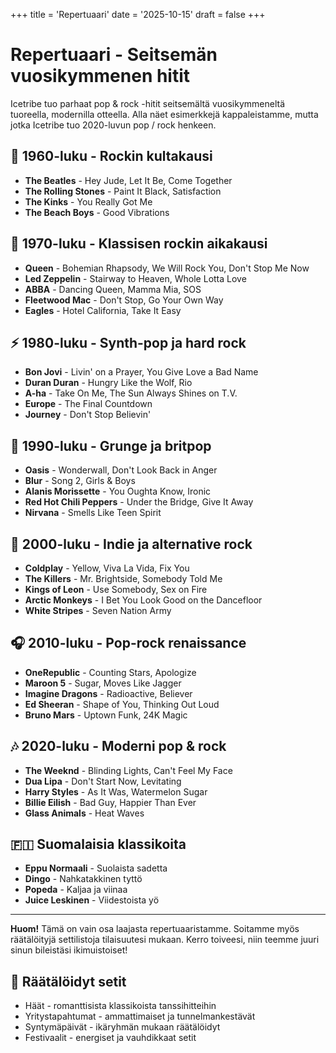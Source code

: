 +++
title = 'Repertuaari'
date = '2025-10-15'
draft = false
+++

# Repertuaari - Seitsemän vuosikymmenen hitit

Icetribe tuo parhaat pop & rock -hitit seitsemältä vuosikymmeneltä tuoreella, modernilla otteella. Alla näet esimerkkejä kappaleistamme, mutta jotka Icetribe tuo 2020-luvun pop / rock  henkeen.

## 🎵 1960-luku - Rockin kultakausi
- **The Beatles** - Hey Jude, Let It Be, Come Together
- **The Rolling Stones** - Paint It Black, Satisfaction
- **The Kinks** - You Really Got Me
- **The Beach Boys** - Good Vibrations

## 🎸 1970-luku - Klassisen rockin aikakausi
- **Queen** - Bohemian Rhapsody, We Will Rock You, Don't Stop Me Now
- **Led Zeppelin** - Stairway to Heaven, Whole Lotta Love
- **ABBA** - Dancing Queen, Mamma Mia, SOS
- **Fleetwood Mac** - Don't Stop, Go Your Own Way
- **Eagles** - Hotel California, Take It Easy

## ⚡ 1980-luku - Synth-pop ja hard rock
- **Bon Jovi** - Livin' on a Prayer, You Give Love a Bad Name
- **Duran Duran** - Hungry Like the Wolf, Rio
- **A-ha** - Take On Me, The Sun Always Shines on T.V.
- **Europe** - The Final Countdown
- **Journey** - Don't Stop Believin'

## 🎤 1990-luku - Grunge ja britpop
- **Oasis** - Wonderwall, Don't Look Back in Anger
- **Blur** - Song 2, Girls & Boys
- **Alanis Morissette** - You Oughta Know, Ironic
- **Red Hot Chili Peppers** - Under the Bridge, Give It Away
- **Nirvana** - Smells Like Teen Spirit

## 🌟 2000-luku - Indie ja alternative rock
- **Coldplay** - Yellow, Viva La Vida, Fix You
- **The Killers** - Mr. Brightside, Somebody Told Me
- **Kings of Leon** - Use Somebody, Sex on Fire
- **Arctic Monkeys** - I Bet You Look Good on the Dancefloor
- **White Stripes** - Seven Nation Army

## 🎧 2010-luku - Pop-rock renaissance  
- **OneRepublic** - Counting Stars, Apologize
- **Maroon 5** - Sugar, Moves Like Jagger
- **Imagine Dragons** - Radioactive, Believer
- **Ed Sheeran** - Shape of You, Thinking Out Loud
- **Bruno Mars** - Uptown Funk, 24K Magic

## 🎶 2020-luku - Moderni pop & rock
- **The Weeknd** - Blinding Lights, Can't Feel My Face
- **Dua Lipa** - Don't Start Now, Levitating  
- **Harry Styles** - As It Was, Watermelon Sugar
- **Billie Eilish** - Bad Guy, Happier Than Ever
- **Glass Animals** - Heat Waves

## 🇫🇮 Suomalaisia klassikoita
- **Eppu Normaali** - Suolaista sadetta
- **Dingo** - Nahkatakkinen tyttö  
- **Popeda** - Kaljaa ja viinaa
- **Juice Leskinen** - Viidestoista yö

---

**Huom!** Tämä on vain osa laajasta repertuaaristamme. Soitamme myös räätälöityjä settilistoja tilaisuutesi mukaan. Kerro toiveesi, niin teemme juuri sinun bileistäsi ikimuistoiset!

## 🎉 Räätälöidyt setit
- Häät - romanttisista klassikoista tanssihitteihin
- Yritystapahtumat - ammattimaiset ja tunnelmankestävät
- Syntymäpäivät - ikäryhmän mukaan räätälöidyt
- Festivaalit - energiset ja vauhdikkaat setit